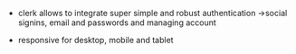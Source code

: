 - clerk allows to integrate super simple and robust authentication ->social signins, email and passwords and managing account

- responsive for desktop, mobile and tablet